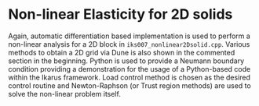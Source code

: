 <!--
SPDX-FileCopyrightText: 2022 The Ikarus Developers mueller@ibb.uni-stuttgart.de
SPDX-License-Identifier: CC-BY-SA-4.0
-->

# Non-linear Elasticity for 2D solids
Again, automatic differentiation based implementation is used to perform a non-linear analysis for a 2D block in
`iks007_nonlinear2Dsolid.cpp`. Various methods to obtain a 2D grid via Dune is also shown in the commented section in
the beginning. Python is used to provide a Neumann boundary condition providing a demonstration for the usage of a
Python-based code within the Ikarus framework. Load control method is chosen as the desired control routine and
Newton-Raphson (or Trust region methods) are used to solve the non-linear problem itself.